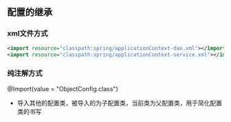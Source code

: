 ## 配置的继承

### xml文件方式

```xml
<import resource="classpath:spring/applicationContext-dao.xml"></import>
<import resource="classpath:spring/applicationContext-service.xml"></import>
```

### 纯注解方式

@Import(value = "ObjectConfig.class")

- 导入其他的配置类，被导入的为子配置类，当前类为父配置类，用于简化配置类的书写

